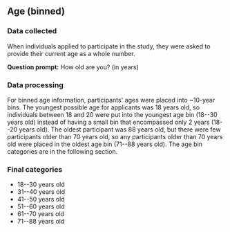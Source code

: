 ## Age (binned)

### Data collected     

When individuals applied to participate in the study, they were asked to provide
their current age as a whole number.   

**Question prompt:** How old are you? (in years)  


### Data processing  

For binned age information, participants' ages were placed into ~10-year bins. 
The youngest possible age for applicants was 18 years old, so individuals
between 18 and 20 were put into the youngest age bin (18--30 years old) instead
of having a small bin that encompassed only 2 years (18--20 years old). The
oldest participant was 88 years old, but there were few participants older than
70 years old, so any participants older than 70 years old were placed in the 
oldest age bin (71--88 years old). The age bin categories are in the following
section.  

### Final categories   

- 18--30 years old  
- 31--40 years old  
- 41--50 years old  
- 51--60 years old  
- 61--70 years old  
- 71--88 years old  

